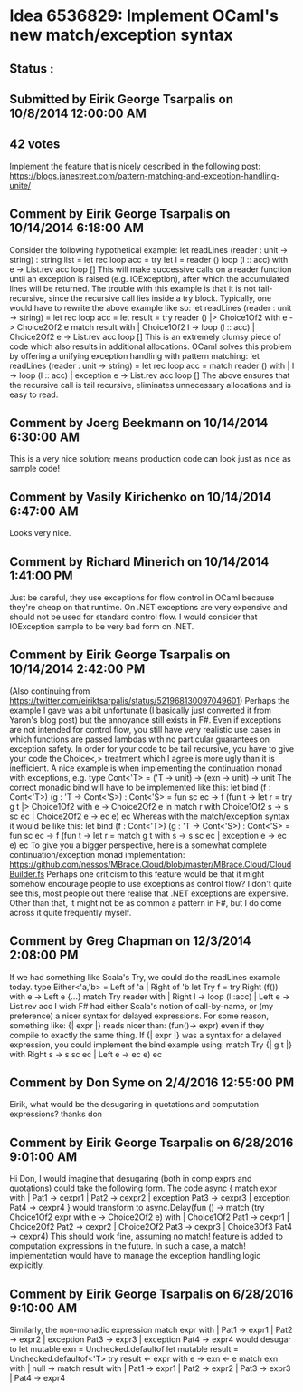 # Idea 6536829: Implement OCaml's new match/exception syntax #

## Status : 

## Submitted by Eirik George Tsarpalis on 10/8/2014 12:00:00 AM

## 42 votes

Implement the feature that is nicely described in the following post:
https://blogs.janestreet.com/pattern-matching-and-exception-handling-unite/


## Comment by Eirik George Tsarpalis on 10/14/2014 6:18:00 AM

Consider the following hypothetical example:
let readLines (reader : unit -> string) : string list =
let rec loop acc =
try
let l = reader ()
loop (l :: acc)
with e ->
List.rev acc
loop []
This will make successive calls on a reader function until an exception is raised (e.g. IOException), after which the accumulated lines will be returned. The trouble with this example is that it is not tail-recursive, since the recursive call lies inside a try block. Typically, one would have to rewrite the above example like so:
let readLines (reader : unit -> string) =
let rec loop acc =
let result = try reader () |> Choice1Of2 with e -> Choice2Of2 e
match result with
| Choice1Of2 l -> loop (l :: acc)
| Choice2Of2 e -> List.rev acc
loop []
This is an extremely clumsy piece of code which also results in additional allocations. OCaml solves this problem by offering a unifying exception handling with pattern matching:
let readLines (reader : unit -> string) =
let rec loop acc =
match reader () with
| l -> loop (l :: acc)
| exception e -> List.rev acc
loop []
The above ensures that the recursive call is tail recursive, eliminates unnecessary allocations and is easy to read.

## Comment by Joerg Beekmann on 10/14/2014 6:30:00 AM

This is a very nice solution; means production code can look just as nice as sample code!

## Comment by Vasily Kirichenko on 10/14/2014 6:47:00 AM

Looks very nice.

## Comment by Richard Minerich on 10/14/2014 1:41:00 PM

Just be careful, they use exceptions for flow control in OCaml because they're cheap on that runtime. On .NET exceptions are very expensive and should not be used for standard control flow. I would consider that IOException sample to be very bad form on .NET.

## Comment by Eirik George Tsarpalis on 10/14/2014 2:42:00 PM

(Also continuing from https://twitter.com/eiriktsarpalis/status/521968130097049601)
Perhaps the example I gave was a bit unfortunate (I basically just converted it from Yaron's blog post) but the annoyance still exists in F#. Even if exceptions are not intended for control flow, you still have very realistic use cases in which functions are passed lambdas with no particular guarantees on exception safety. In order for your code to be tail recursive, you have to give your code the Choice<_,_> treatment which I agree is more ugly than it is inefficient. A nice example is when implementing the continuation monad with exceptions, e.g.
type Cont<'T> = ('T -> unit) -> (exn -> unit) -> unit
The correct monadic bind will have to be implemented like this:
let bind (f : Cont<'T>) (g : 'T -> Cont<'S>) : Cont<'S> =
fun sc ec -> f (fun t -> let r = try g t |> Choice1Of2 with e -> Choice2Of2 e in match r with Choice1Of2 s -> s sc ec | Choice2Of2 e -> ec e) ec
Whereas with the match/exception syntax it would be like this:
let bind (f : Cont<'T>) (g : 'T -> Cont<'S>) : Cont<'S> =
fun sc ec -> f (fun t -> let r = match g t with s -> s sc ec | exception e -> ec e) ec
To give you a bigger perspective, here is a somewhat complete continuation/exception monad implementation:
https://github.com/nessos/MBrace.Cloud/blob/master/MBrace.Cloud/CloudBuilder.fs
Perhaps one criticism to this feature would be that it might somehow encourage people to use exceptions as control flow? I don't quite see this, most people out there realise that .NET exceptions are expensive. Other than that, it might not be as common a pattern in F#, but I do come across it quite frequently myself.

## Comment by Greg Chapman on 12/3/2014 2:08:00 PM

If we had something like Scala's Try, we could do the readLines example today.
type Either<'a,'b> = Left of 'a | Right of 'b
let Try f = try Right (f()) with e -> Left e
{...}
match Try reader with
| Right l -> loop (l::acc)
| Left e -> List.rev acc
I wish F# had either Scala's notion of call-by-name, or (my preference) a nicer syntax for delayed expressions. For some reason, something like:
{| expr |}
reads nicer than:
(fun()-> expr)
even if they compile to exactly the same thing.
If {| expr |} was a syntax for a delayed expression, you could implement the bind example using:
match Try {| g t |} with Right s -> s sc ec | Left e -> ec e) ec

## Comment by Don Syme on 2/4/2016 12:55:00 PM

Eirik, what would be the desugaring in quotations and computation expressions?
thanks
don

## Comment by Eirik George Tsarpalis on 6/28/2016 9:01:00 AM

Hi Don,
I would imagine that desugaring (both in comp exprs and quotations) could take the following form. The code
async {
match expr with
| Pat1 -> cexpr1
| Pat2 -> cexpr2
| exception Pat3 -> cexpr3
| exception Pat4 -> cexpr4
}
would transform to
async.Delay(fun () ->
match (try Choice1Of2 expr with e -> Choice2Of2 e) with
| Choice1Of2 Pat1 -> cexpr1
| Choice2Of2 Pat2 -> cexpr2
| Choice2Of2 Pat3 -> cexpr3
| Choice3Of3 Pat4 -> cexpr4)
This should work fine, assuming no match! feature is added to computation expressions in the future. In such a case, a match! implementation would have to manage the exception handling logic explicitly.

## Comment by Eirik George Tsarpalis on 6/28/2016 9:10:00 AM

Similarly, the non-monadic expression
match expr with
| Pat1 -> expr1
| Pat2 -> expr2
| exception Pat3 -> expr3
| exception Pat4 -> expr4
would desugar to
let mutable exn = Unchecked.defaultof<Exception>
let mutable result = Unchecked.defaultof<'T>
try result <- expr with e -> exn <- e
match exn with
| null ->
match result with
| Pat1 -> expr1
| Pat2 -> expr2
| Pat3 -> expr3
| Pat4 -> expr4
